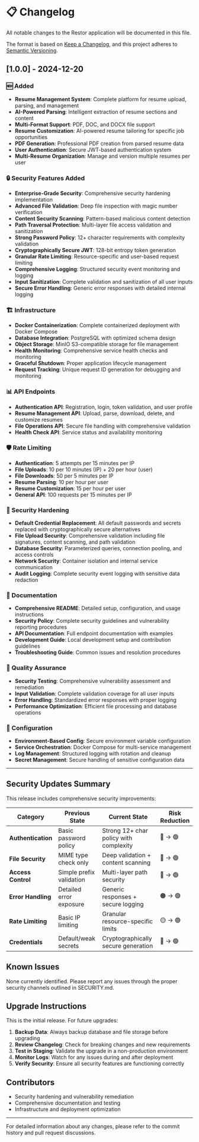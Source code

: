 # 📋 Changelog

All notable changes to the Restor application will be documented in this file.

The format is based on [Keep a Changelog](https://keepachangelog.com/en/1.0.0/),
and this project adheres to [Semantic Versioning](https://semver.org/spec/v2.0.0.html).

## [1.0.0] - 2024-12-20

### 🆕 Added
- **Resume Management System**: Complete platform for resume upload, parsing, and management
- **AI-Powered Parsing**: Intelligent extraction of resume sections and content
- **Multi-Format Support**: PDF, DOC, and DOCX file support
- **Resume Customization**: AI-powered resume tailoring for specific job opportunities
- **PDF Generation**: Professional PDF creation from parsed resume data
- **User Authentication**: Secure JWT-based authentication system
- **Multi-Resume Organization**: Manage and version multiple resumes per user

### 🔒 Security Features Added
- **Enterprise-Grade Security**: Comprehensive security hardening implementation
- **Advanced File Validation**: Deep file inspection with magic number verification
- **Content Security Scanning**: Pattern-based malicious content detection
- **Path Traversal Protection**: Multi-layer file access validation and sanitization
- **Strong Password Policy**: 12+ character requirements with complexity validation
- **Cryptographically Secure JWT**: 128-bit entropy token generation
- **Granular Rate Limiting**: Resource-specific and user-based request limiting
- **Comprehensive Logging**: Structured security event monitoring and logging
- **Input Sanitization**: Complete validation and sanitization of all user inputs
- **Secure Error Handling**: Generic error responses with detailed internal logging

### 🏗️ Infrastructure
- **Docker Containerization**: Complete containerized deployment with Docker Compose
- **Database Integration**: PostgreSQL with optimized schema design
- **Object Storage**: MinIO S3-compatible storage for file management
- **Health Monitoring**: Comprehensive service health checks and monitoring
- **Graceful Shutdown**: Proper application lifecycle management
- **Request Tracking**: Unique request ID generation for debugging and monitoring

### 📊 API Endpoints
- **Authentication API**: Registration, login, token validation, and user profile
- **Resume Management API**: Upload, parse, download, delete, and customize resumes
- **File Operations API**: Secure file handling with comprehensive validation
- **Health Check API**: Service status and availability monitoring

### 🛡️ Rate Limiting
- **Authentication**: 5 attempts per 15 minutes per IP
- **File Uploads**: 10 per 10 minutes (IP) + 20 per hour (user)
- **File Downloads**: 50 per 5 minutes per IP
- **Resume Parsing**: 10 per hour per user
- **Resume Customization**: 15 per hour per user
- **General API**: 100 requests per 15 minutes per IP

### 🔐 Security Hardening
- **Default Credential Replacement**: All default passwords and secrets replaced with cryptographically secure alternatives
- **File Upload Security**: Comprehensive validation including file signatures, content scanning, and path validation
- **Database Security**: Parameterized queries, connection pooling, and access controls
- **Network Security**: Container isolation and internal service communication
- **Audit Logging**: Complete security event logging with sensitive data redaction

### 📝 Documentation
- **Comprehensive README**: Detailed setup, configuration, and usage instructions
- **Security Policy**: Complete security guidelines and vulnerability reporting procedures
- **API Documentation**: Full endpoint documentation with examples
- **Development Guide**: Local development setup and contribution guidelines
- **Troubleshooting Guide**: Common issues and resolution procedures

### 🧪 Quality Assurance
- **Security Testing**: Comprehensive vulnerability assessment and remediation
- **Input Validation**: Complete validation coverage for all user inputs
- **Error Handling**: Standardized error responses with proper logging
- **Performance Optimization**: Efficient file processing and database operations

### 🔧 Configuration
- **Environment-Based Config**: Secure environment variable configuration
- **Service Orchestration**: Docker Compose for multi-service management
- **Log Management**: Structured logging with rotation and cleanup
- **Secret Management**: Secure handling of sensitive configuration data

---

## Security Updates Summary

This release includes comprehensive security improvements:

| Category | Previous State | Current State | Risk Reduction |
|----------|----------------|---------------|----------------|
| **Authentication** | Basic password policy | Strong 12+ char policy with complexity | 🔴 → 🟢 |
| **File Security** | MIME type check only | Deep validation + content scanning | 🔴 → 🟢 |
| **Access Control** | Simple prefix validation | Multi-layer path security | 🔴 → 🟢 |
| **Error Handling** | Detailed error exposure | Generic responses + secure logging | 🟠 → 🟢 |
| **Rate Limiting** | Basic IP limiting | Granular resource-specific limits | 🟡 → 🟢 |
| **Credentials** | Default/weak secrets | Cryptographically secure generation | 🔴 → 🟢 |

## Known Issues

None currently identified. Please report any issues through the proper security channels outlined in SECURITY.md.

## Upgrade Instructions

This is the initial release. For future upgrades:

1. **Backup Data**: Always backup database and file storage before upgrading
2. **Review Changelog**: Check for breaking changes and new requirements  
3. **Test in Staging**: Validate the upgrade in a non-production environment
4. **Monitor Logs**: Watch for any issues during and after deployment
5. **Verify Security**: Ensure all security features are functioning correctly

## Contributors

- Security hardening and vulnerability remediation
- Comprehensive documentation and testing
- Infrastructure and deployment optimization

---

For detailed information about any changes, please refer to the commit history and pull request discussions.